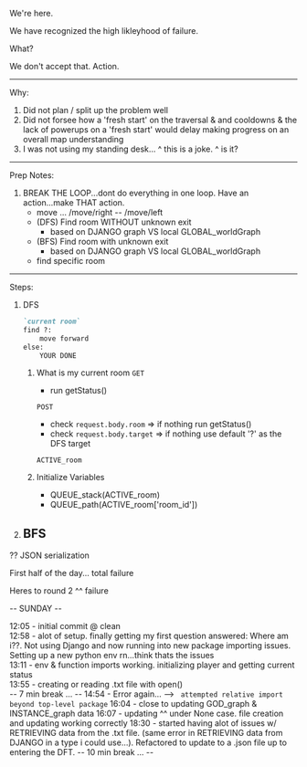 We're here. 

We have recognized the high likleyhood of failure. 

What? 

We don't accept that. Action.

------

Why: 
1. Did not plan / split up the problem well
2. Did not forsee how a 'fresh start' on the traversal & and cooldowns & the lack of powerups on a 'fresh start' would delay making progress on an overall map understanding
3. I was not using my standing desk...
    ^ this is a joke. 
        ^ is it? 

-----

Prep Notes: 

1. BREAK THE LOOP...dont do everything in one loop. Have an action...make THAT action. 
    - move ... /move/right -- /move/left
    - (DFS) Find room WITHOUT unknown exit
        - based on DJANGO graph VS local GLOBAL_worldGraph
    - (BFS) Find room with unknown exit
        - based on DJANGO graph VS local GLOBAL_worldGraph
    - find specific room

-----

Steps:
1. DFS  
    ```md
    `current room`  
    find ?:  
        move forward  
    else:  
        YOUR DONE  
    ```
    1. What is my current room
        ```GET``` 
        - run getStatus()
        
        ```POST```
        - check `request.body.room` => if nothing run getStatus()
        - check `request.body.target` => if nothing use default '?' as the DFS target

        `ACTIVE_room`

    2. Initialize Variables
        - QUEUE_stack(ACTIVE_room)
        - QUEUE_path(ACTIVE_room['room_id'])

2. BFS
    - 

    

?? JSON serialization

First half of the day... total failure

Heres to round 2
^^ failure

-- SUNDAY --

12:05 - initial commit @ clean  
12:58 - alot of setup. finally getting my first question answered: Where am i??. Not using Django and now running into new package importing issues. Setting up a new python env rn...think thats the issues  
13:11 - env & function imports working. initializing player and getting current status  
13:55 - creating or reading .txt file with open()  
-- 7 min break ... -- 
14:54 - Error again... --> 
    ``` 
    attempted relative import beyond top-level package
    ```
16:04 - close to updating GOD_graph & INSTANCE_graph data
16:07 - updating ^^ under None case. file creation and updating working correctly
18:30 - started having alot of issues w/ RETRIEVING data from the .txt file. (same error in RETRIEVING data from DJANGO in a type i could use...). Refactored to update to a .json file up to entering the DFT. 
-- 10 min break ... --




    